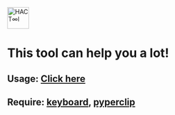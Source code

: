 
<img src='USAGE/logo.svg' height=50 alt='HACT∞l'>

# This tool can help you a lot!

## Usage: [Click here](README/USAGE.md)

## Require: [keyboard](https://pypi.org/project/keyboard/), [pyperclip](https://pypi.org/project/pyperclip3/)
